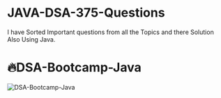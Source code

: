 # JAVA-DSA-375-Questions
I have Sorted Important questions from all the Topics and there Solution Also Using Java.

# 🔥DSA-Bootcamp-Java

![DSA-Bootcamp-Java](https://socialify.git.ci/Sagar-Pandey/DSA-Bootcamp-Java/image?description=1&font=Inter&language=1&owner=1&pattern=Charlie%20Brown&theme=Dark)
